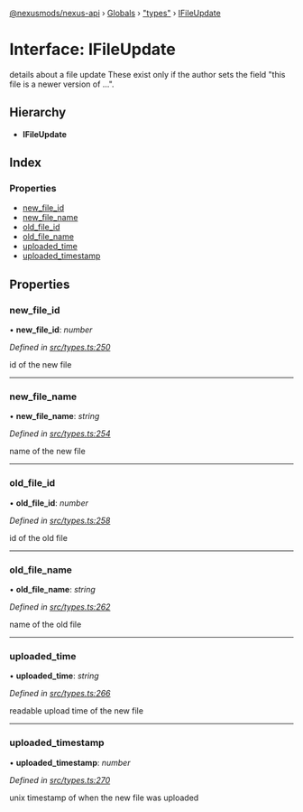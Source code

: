 [@nexusmods/nexus-api](../README.md) › [Globals](../globals.md) › ["types"](../modules/_types_.md) › [IFileUpdate](_types_.ifileupdate.md)

# Interface: IFileUpdate

details about a file update
These exist only if the author sets the field "this file is
a newer version of ...".

## Hierarchy

* **IFileUpdate**

## Index

### Properties

* [new_file_id](_types_.ifileupdate.md#new_file_id)
* [new_file_name](_types_.ifileupdate.md#new_file_name)
* [old_file_id](_types_.ifileupdate.md#old_file_id)
* [old_file_name](_types_.ifileupdate.md#old_file_name)
* [uploaded_time](_types_.ifileupdate.md#uploaded_time)
* [uploaded_timestamp](_types_.ifileupdate.md#uploaded_timestamp)

## Properties

###  new_file_id

• **new_file_id**: *number*

*Defined in [src/types.ts:250](https://github.com/Nexus-Mods/node-nexus-api/blob/af3f187/src/types.ts#L250)*

id of the new file

___

###  new_file_name

• **new_file_name**: *string*

*Defined in [src/types.ts:254](https://github.com/Nexus-Mods/node-nexus-api/blob/af3f187/src/types.ts#L254)*

name of the new file

___

###  old_file_id

• **old_file_id**: *number*

*Defined in [src/types.ts:258](https://github.com/Nexus-Mods/node-nexus-api/blob/af3f187/src/types.ts#L258)*

id of the old file

___

###  old_file_name

• **old_file_name**: *string*

*Defined in [src/types.ts:262](https://github.com/Nexus-Mods/node-nexus-api/blob/af3f187/src/types.ts#L262)*

name of the old file

___

###  uploaded_time

• **uploaded_time**: *string*

*Defined in [src/types.ts:266](https://github.com/Nexus-Mods/node-nexus-api/blob/af3f187/src/types.ts#L266)*

readable upload time of the new file

___

###  uploaded_timestamp

• **uploaded_timestamp**: *number*

*Defined in [src/types.ts:270](https://github.com/Nexus-Mods/node-nexus-api/blob/af3f187/src/types.ts#L270)*

unix timestamp of when the new file was uploaded
